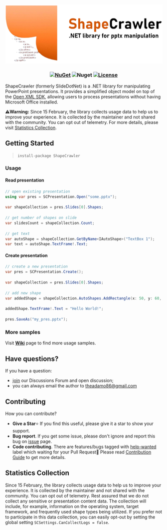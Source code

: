 <h3 align="center">

![ShapeCrawler](./doc/logo-extend.png)

</h3>

<h3 align="center"> 

[![NuGet](https://img.shields.io/nuget/v/ShapeCrawler?color=orange)](https://www.nuget.org/packages/ShapeCrawler) ![Nuget](https://img.shields.io/nuget/dt/ShapeCrawler?color=orange) [![License](https://img.shields.io/badge/license-MIT-orange.svg)](LICENSE) 

</h3>

ShapeCrawler (formerly SlideDotNet) is a .NET library for manipulating PowerPoint presentations. It provides a simplified object model on top of the [Open XML SDK](https://github.com/OfficeDev/Open-XML-SDK), allowing users to process presentations without having Microsoft Office installed.


⚠️**Warning:** Since 15 February, the library collects usage data to help us to improve your experience. It is collected by the maintainer and not shared with the community. You can opt out of telemetry. For more details, please visit [Statistics Collection](https://github.com/ShapeCrawler/ShapeCrawler#statistics-collection).

## Getting Started

> `install-package ShapeCrawler`

### Usage

#### Read presentation

```c#
// open existing presentation
using var pres = SCPresentation.Open("some.pptx");

var shapeCollection = pres.Slides[0].Shapes;

// get number of shapes on slide
var slidesCount = shapeCollection.Count;

// get text
var autoShape = shapeCollection.GetByName<IAutoShape>("TextBox 1");
var text = autoShape.TextFrame!.Text;
```

#### Create presentation

```c#
// create a new presentation
var pres = SCPresentation.Create();

var shapeCollection = pres.Slides[0].Shapes;

// add new shape
var addedShape = shapeCollection.AutoShapes.AddRectangle(x: 50, y: 60, w: 100, h: 70);

addedShape.TextFrame!.Text = "Hello World!";

pres.SaveAs("my_pres.pptx");
```

### More samples

Visit [**Wiki**](https://github.com/ShapeCrawler/ShapeCrawler/wiki/Examples) page to find more usage samples.

## Have questions?

If you have a question:
- [join](https://github.com/ShapeCrawler/ShapeCrawler/discussions/categories/q-a) our Discussions Forum  and open discussion;
- you can always email the author to theadamo86@gmail.com

## Contributing
How you can contribute?
- **Give a Star**⭐ If you find this useful, please give it a star to show your support.
- **Bug report**. If you get some issue, please don't ignore and report this bug on [issue](https://github.com/ShapeCrawler/ShapeCrawler/issues) page.
- **Code contributing**. There are features/bugs tagged with [help-wanted](https://github.com/ShapeCrawler/ShapeCrawler/issues?q=is%3Aissue+is%3Aopen+label%3A%22help+wanted%22) label which waiting for your Pull Request🙂 Please read [Contribution Guide](https://github.com/ShapeCrawler/ShapeCrawler/blob/master/CONTRIBUTING.md) to get more details.

## Statistics Collection

Since 15 February, the library collects usage data to help us to improve your experience. It is collected by the maintainer and not shared with the community. You can opt out of telemetry. Rest assured that we do not collect any sensitive or presentation content data. The collection will include, for example, information on the operating system, target framework, and frequently used shape types being utilized. If you prefer not to participate in this data collection, you can easily opt-out by setting the global setting `SCSettings.CanCollectLogs = false`.
